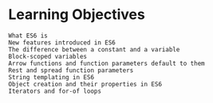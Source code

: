 # Learning Objectives

    What ES6 is
    New features introduced in ES6
    The difference between a constant and a variable
    Block-scoped variables
    Arrow functions and function parameters default to them
    Rest and spread function parameters
    String templating in ES6
    Object creation and their properties in ES6
    Iterators and for-of loops
